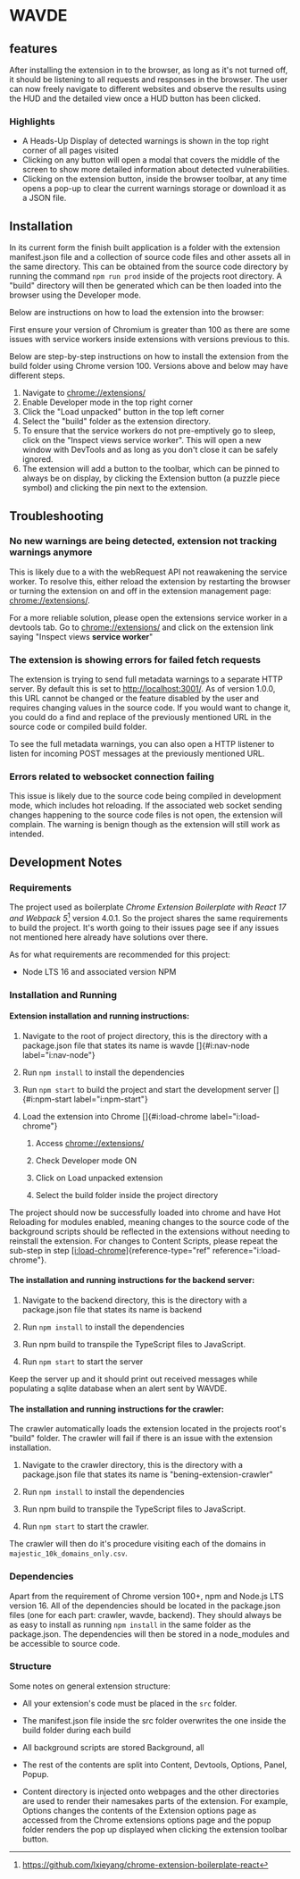 # WAVDE

## features

After installing the extension in to the browser, as long as it's not
turned off, it should be listening to all requests and responses in the
browser. The user can now freely navigate to different websites and
observe the results using the HUD and the detailed view once a HUD
button has been clicked.

### Highlights

- A Heads-Up Display of detected warnings is shown in the top right corner of all pages visited
- Clicking on any button will open a modal that covers the middle of the screen to show more detailed information about detected vulnerabilities.
- Clicking on the extension button, inside the browser toolbar, at any time opens a pop-up to clear the current warnings storage or download it as a JSON file.

## Installation

In its current form the finish built application is a folder with the
extension manifest.json file and a collection of source code files and
other assets all in the same directory. This can be obtained from the
source code directory by running the command `npm run prod` inside of
the projects root directory. A \"build\" directory will then be
generated which can be then loaded into the browser using the Developer
mode.

Below are instructions on how to load the extension into the browser:

First ensure your version of Chromium is greater than 100 as there are
some issues with service workers inside extensions with versions
previous to this.

Below are step-by-step instructions on how to install the extension from
the build folder using Chrome version 100. Versions above and below may
have different steps.

1.  Navigate to <chrome://extensions/>
2.  Enable Developer mode in the top right corner
3.  Click the \"Load unpacked\" button in the top left corner
4.  Select the \"build\" folder as the extension directory.
5.  To ensure that the service workers do not pre-emptively go to sleep,
    click on the \"Inspect views service worker\". This will open a new
    window with DevTools and as long as you don't close it can be safely
    ignored.
6.  The extension will add a button to the toolbar, which can be pinned
    to always be on display, by clicking the Extension button (a puzzle
    piece symbol) and clicking the pin next to the extension.

## Troubleshooting

### No new warnings are being detected, extension not tracking warnings anymore

This is likely due to a with the webRequest API not reawakening the
service worker. To resolve this, either reload the extension by
restarting the browser or turning the extension on and off in the
extension management page: <chrome://extensions/>.

For a more reliable solution, please open the extensions service worker
in a devtools tab. Go to <chrome://extensions/> and click on the
extension link saying \"Inspect views **service worker**\"

### The extension is showing errors for failed fetch requests

The extension is trying to send full metadata warnings to a separate
HTTP server. By default this is set to <http://localhost:3001/>. As of
version 1.0.0, this URL cannot be changed or the feature disabled by the
user and requires changing values in the source code. If you would want
to change it, you could do a find and replace of the previously
mentioned URL in the source code or compiled build folder.

To see the full metadata warnings, you can also open a HTTP listener to
listen for incoming POST messages at the previously mentioned URL.

### Errors related to websocket connection failing

This issue is likely due to the source code being compiled in
development mode, which includes hot reloading. If the associated web
socket sending changes happening to the source code files is not open,
the extension will complain. The warning is benign though as the
extension will still work as intended.


## Development Notes

### Requirements

The project used as boilerplate *Chrome Extension Boilerplate with React
17 and Webpack 5*[^1] version 4.0.1. So the project shares the same
requirements to build the project. It's worth going to their issues page
see if any issues not mentioned here already have solutions over there.

As for what requirements are recommended for this project:

-   Node LTS 16 and associated version NPM

### Installation and Running

#### Extension installation and running instructions:

1.  Navigate to the root of project directory, this is the directory
    with a package.json file that states its name is wavde
    []{#i:nav-node label="i:nav-node"}

2.  Run `npm install` to install the dependencies

3.  Run `npm start` to build the project and start the development
    server []{#i:npm-start label="i:npm-start"}

4.  Load the extension into Chrome []{#i:load-chrome
    label="i:load-chrome"}

    1.  Access <chrome://extensions/>

    2.  Check Developer mode ON

    3.  Click on Load unpacked extension

    4.  Select the build folder inside the project directory

The project should now be successfully loaded into chrome and have Hot
Reloading for modules enabled, meaning changes to the source code of the
background scripts should be reflected in the extensions without needing
to reinstall the extension. For changes to Content Scripts, please
repeat the sub-step in step
[\[i:load-chrome\]](#i:load-chrome){reference-type="ref"
reference="i:load-chrome"}.

#### The installation and running instructions for the backend server:

1.  Navigate to the backend directory, this is the directory with a
    package.json file that states its name is backend

2.  Run `npm install` to install the dependencies

3.  Run npm build to transpile the TypeScript files to JavaScript.

4.  Run `npm start` to start the server

Keep the server up and it should print out received messages while
populating a sqlite database when an alert sent by WAVDE.

#### The installation and running instructions for the crawler:

The crawler automatically loads the extension located in the projects
root's \"build\" folder. The crawler will fail if there is an issue with
the extension installation.

1.  Navigate to the crawler directory, this is the directory with a
    package.json file that states its name is
    \"bening-extension-crawler\"

2.  Run `npm install` to install the dependencies

3.  Run npm build to transpile the TypeScript files to JavaScript.

4.  Run `npm start` to start the crawler.

The crawler will then do it's procedure visiting each of the domains in
`majestic_10k_domains_only.csv`.

### Dependencies

Apart from the requirement of Chrome version 100+, npm and Node.js LTS
version 16. All of the dependencies should be located in the
package.json files (one for each part: crawler, wavde, backend). They
should always be as easy to install as running `npm install` in the same
folder as the package.json. The dependencies will then be stored in a
node_modules and be accessible to source code.

### Structure

Some notes on general extension structure:

-   All your extension's code must be placed in the `src` folder.

-   The manifest.json file inside the src folder overwrites the one
    inside the build folder during each build

-   All background scripts are stored Background, all

-   The rest of the contents are split into Content, Devtools, Options,
    Panel, Popup.

-   Content directory is injected onto webpages and the other
    directories are used to render their namesakes parts of the
    extension. For example, Options changes the contents of the
    Extension options page as accessed from the Chrome extensions
    options page and the popup folder renders the pop up displayed when
    clicking the extension toolbar button.

[^1]: <https://github.com/lxieyang/chrome-extension-boilerplate-react>
